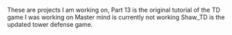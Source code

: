 These are projects I am working on, 
Part 13 is the original tutorial of the TD game I was working on
Master mind is currently not working
Shaw_TD is the updated tower defense game.
